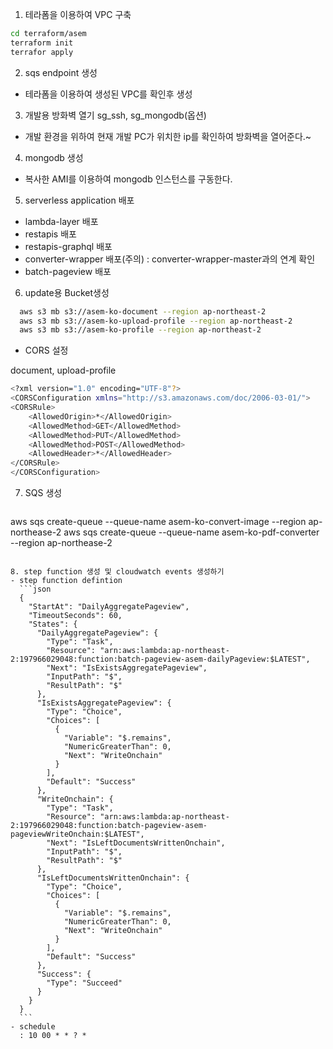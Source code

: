 
1. 테라폼을 이용하여 VPC 구축
```bash
cd terraform/asem
terraform init
terrafor apply
```

2. sqs endpoint 생성
  - 테라폼을 이용하여 생성된 VPC를 확인후 생성

3. 개발용 방화벽 열기 sg_ssh, sg_mongodb(옵션)
  - 개발 환경을 위하여 현재 개발 PC가 위치한 ip를 확인하여 방화벽을 열어준다.~

4. mongodb 생성
  - 복사한 AMI를 이용하여 mongodb 인스턴스를 구동한다.
  
5. serverless application 배포
  - lambda-layer 배포
  - restapis 배포
  - restapis-graphql 배포
  - converter-wrapper 배포(주의)
    : converter-wrapper-master과의 연계 확인
  - batch-pageview 배포

6. update용 Bucket생성
```bash
  aws s3 mb s3://asem-ko-document --region ap-northeast-2
  aws s3 mb s3://asem-ko-upload-profile --region ap-northeast-2
  aws s3 mb s3://asem-ko-profile --region ap-northeast-2

```
  - CORS 설정

  document, upload-profile
  ```bash
  <?xml version="1.0" encoding="UTF-8"?>
  <CORSConfiguration xmlns="http://s3.amazonaws.com/doc/2006-03-01/">
  <CORSRule>
      <AllowedOrigin>*</AllowedOrigin>
      <AllowedMethod>GET</AllowedMethod>
      <AllowedMethod>PUT</AllowedMethod>
      <AllowedMethod>POST</AllowedMethod>
      <AllowedHeader>*</AllowedHeader>
  </CORSRule>
  </CORSConfiguration>
  ```

7. SQS 생성
   ```
  aws sqs create-queue --queue-name asem-ko-convert-image --region ap-northease-2
  aws sqs create-queue --queue-name asem-ko-pdf-converter --region ap-northease-2
  ```

8. step function 생성 및 cloudwatch events 생성하기
  - step function defintion
    ```json
    {
      "StartAt": "DailyAggregatePageview",
      "TimeoutSeconds": 60,
      "States": {
        "DailyAggregatePageview": {
          "Type": "Task",
          "Resource": "arn:aws:lambda:ap-northeast-2:197966029048:function:batch-pageview-asem-dailyPageview:$LATEST",
          "Next": "IsExistsAggregatePageview",
          "InputPath": "$",
          "ResultPath": "$"
        },
        "IsExistsAggregatePageview": {
          "Type": "Choice",
          "Choices": [
            {
              "Variable": "$.remains",
              "NumericGreaterThan": 0,
              "Next": "WriteOnchain"
            }
          ],
          "Default": "Success"
        },
        "WriteOnchain": {
          "Type": "Task",
          "Resource": "arn:aws:lambda:ap-northeast-2:197966029048:function:batch-pageview-asem-pageviewWriteOnchain:$LATEST",
          "Next": "IsLeftDocumentsWrittenOnchain",
          "InputPath": "$",
          "ResultPath": "$"
        },
        "IsLeftDocumentsWrittenOnchain": {
          "Type": "Choice",
          "Choices": [
            {
              "Variable": "$.remains",
              "NumericGreaterThan": 0,
              "Next": "WriteOnchain"
            }
          ],
          "Default": "Success"
        },
        "Success": {
          "Type": "Succeed"
        }
      }
    }
    ```
  - schedule
    : 10 00 * * ? *